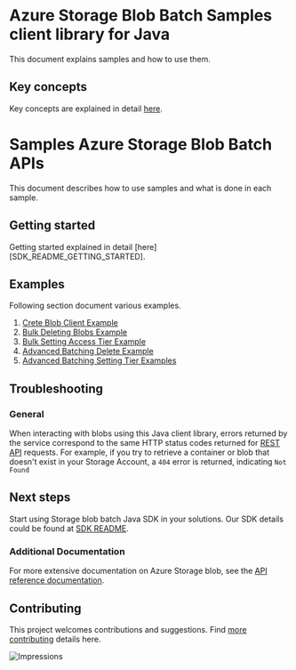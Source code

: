 
# Azure Storage Blob Batch Samples client library for Java
This document explains samples and how to use them.

## Key concepts

Key concepts are explained in detail [here][SDK_README_KEY_CONCEPTS].

# Samples Azure Storage Blob Batch APIs
This document describes how to use samples and what is done in each sample.

## Getting started
Getting started explained in detail [here][SDK_README_GETTING_STARTED].

## Examples
   Following section document various examples.

1. [Crete Blob Client Example][samples_basic]
2. [Bulk Deleting Blobs Example][samples_basic]
3. [Bulk Setting Access Tier Example][samples_basic]
4. [Advanced Batching Delete Example][samples_basic]
5. [Advanced Batching Setting Tier Examples][samples_basic]

## Troubleshooting
### General
When interacting with blobs using this Java client library, errors returned by the service correspond to the same HTTP
status codes returned for [REST API][error_codes] requests. For example, if you try to retrieve a container or blob that
doesn't exist in your Storage Account, a `404` error is returned, indicating `Not Found`

## Next steps
Start using Storage blob batch Java SDK in your solutions. Our SDK details could be found at [SDK README][BATCH_SDK_README]. 

###  Additional Documentation
For more extensive documentation on Azure Storage blob, see the [API reference documentation][storageblob_rest].

## Contributing
This project welcomes contributions and suggestions. Find [more contributing][SDK_README_CONTRIBUTING] details here.

<!-- LINKS -->
[SDK_README_GETTING_STARTDED]: ../../README.md#getting-started
[SDK_README_KEY_CONCEPTS]: ../../README.md#key-concepts
[BATCH_SDK_README]: ../../README.md
[SDK_README_CONTRIBUTING]: ../../README.md#contributing
[samples_basic]: java/com/azure/storage/blob/batch/ReadmeCodeSamples.java
[storageblob_rest]: https://docs.microsoft.com/en-us/rest/api/storageservices/blob-service-rest-api
[error_codes]: https://docs.microsoft.com/rest/api/storageservices/blob-service-error-codes

![Impressions](https://azure-sdk-impressions.azurewebsites.net/api/impressions/azure-sdk-for-java%2Fsdk%2Fstorage%2Fazure-storage-blob-batch%2Fsrc%2Fsamples%2FREADME.png)
